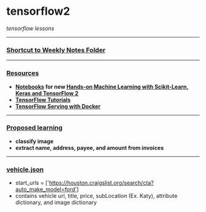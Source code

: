 # tensorflow2
*tensorflow lessons*
***


### **[Shortcut to Weekly Notes Folder](https://github.com/jkmackie/tensorflow2/tree/master/notes)**

***
### <ins>Resources</ins>
* **[Notebooks](https://github.com/ageron/handson-ml2) for new <ins>[Hands-on Machine Learning with Scikit-Learn, Keras and TensorFlow 2](https://www.amazon.com/dp/1492032646/ref=cm_sw_r_tw_dp_U_x_HWDQDb0DEX69X)</ins>**
* **[TensorFlow Tutorials](https://www.tensorflow.org/tutorials/)**
* **[TensorFlow Serving with Docker](https://www.tensorflow.org/tfx/serving/docker)**

***
### <ins>Proposed learning</ins>
* **classify image**
* **extract name, address, payee, and amount from invoices**

***
### <ins>vehicle.json</ins>
* start_urls = ['https://houston.craigslist.org/search/cta?auto_make_model=ford']
* contains vehicle url, title, price, subLocation (Ex. Katy), attribute dictionary, and image dictionary



